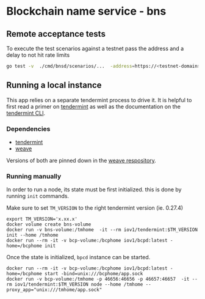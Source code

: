 # Blockchain name service - bns


## Remote acceptance tests

To execute the test scenarios against a testnet pass the address and a delay to not hit rate limits
```bash
go test -v  ./cmd/bnsd/scenarios/...  -address=https://<testnet-domain>:443 -delay=500ms
```

## Running a local instance

This app relies on a separate tendermint process to drive it. It is helpful to first read a primer on
[tendermint](https://tendermint.readthedocs.io/en/master/introduction.html) as well as the documentation on the [tendermint CLI](https://tendermint.readthedocs.io/en/master/using-tendermint.html).


### Dependencies

- [tendermint](https://github.com/tendermint/tendermint)
- [weave](https://github.com/iov-one/weave)

Versions of both are pinned down in the [weave respository](https://github.com/iov-one/weave/blob/master/Gopkg.lock).

### Running manually

In order to run a node, its state must be first initialized. this is done by running `init` commands.

Make sure to set `TM_VERSION` to the right tendermint version (ie. 0.27.4)

```
export TM_VERSION='x.xx.x'
docker volume create bns-volume
docker run -v bns-volume:/tmhome  -it --rm iov1/tendermint:$TM_VERSION init --home /tmhome
docker run --rm -it -v bcp-volume:/bcphome iov1/bcpd:latest -home=/bcphome init
```


Once the state is initialized, `bpcd` instance can be started.

```
docker run --rm -it -v bcp-volume:/bcphome iov1/bcpd:latest -home=/bcphome start -bind=unix:///bcphome/app.sock
docker run -v bcp-volume:/tmhome -p 46656:46656 -p 46657:46657  -it --rm iov1/tendermint:$TM_VERSION node --home /tmhome --proxy_app="unix:///tmhome/app.sock"
```
